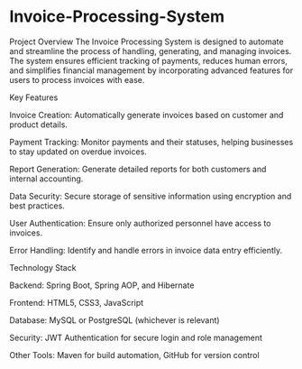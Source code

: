 # Invoice-Processing-System
Project Overview
The Invoice Processing System is designed to automate and streamline the process of handling, generating, and managing invoices. The system ensures efficient tracking of payments, reduces human errors, and simplifies financial management by incorporating advanced features for users to process invoices with ease.

Key Features

Invoice Creation: Automatically generate invoices based on customer and product details.

Payment Tracking: Monitor payments and their statuses, helping businesses to stay updated on overdue invoices.

Report Generation: Generate detailed reports for both customers and internal accounting.

Data Security: Secure storage of sensitive information using encryption and best practices.

User Authentication: Ensure only authorized personnel have access to invoices.

Error Handling: Identify and handle errors in invoice data entry efficiently.

Technology Stack

Backend: Spring Boot, Spring AOP, and Hibernate

Frontend: HTML5, CSS3, JavaScript

Database: MySQL or PostgreSQL (whichever is relevant)

Security: JWT Authentication for secure login and role management

Other Tools: Maven for build automation, GitHub for version control
